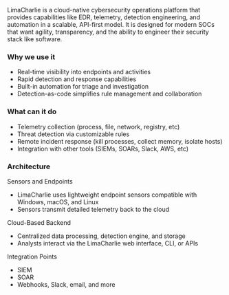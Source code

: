 LimaCharlie is a cloud-native cybersecurity operations platform that provides capabilities like EDR, telemetry, detection engineering, and automation in a scalable, API-first model. It is designed for modern SOCs that want agility, transparency, and the ability to engineer their security stack like software.

### Why we use it
- Real-time visibility into endpoints and activities
- Rapid detection and response capabilities
- Built-in automation for triage and investigation
- Detection-as-code simplifies rule management and collaboration

### What can it do
- Telemetry collection (process, file, network, registry, etc)
- Threat detection via customizable rules
- Remote incident response (kill processes, collect memory, isolate hosts)
- Integration with other tools (SIEMs, SOARs, Slack, AWS, etc)

### Architecture
Sensors and Endpoints
- LimaCharlie uses lightweight endpoint sensors compatible with Windows, macOS, and Linux
- Sensors transmit detailed telemetry back to the cloud

Cloud-Based Backend
- Centralized data processing, detection engine, and storage
- Analysts interact via the LimaCharlie web interface, CLI, or APIs

Integration Points
- SIEM
- SOAR
- Webhooks, Slack, email, and more
